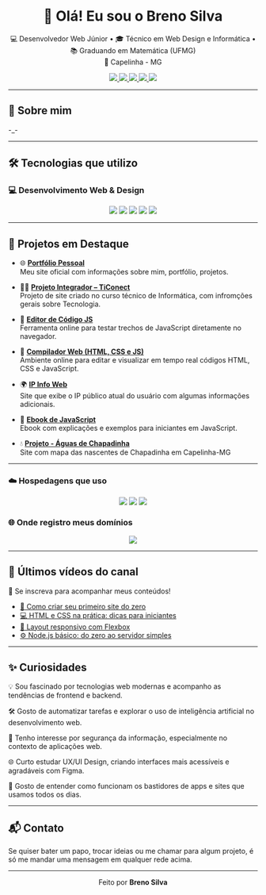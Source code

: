 <h1 align="center">👋 Olá! Eu sou o Breno Silva</h1>

<p align="center">
  💻 Desenvolvedor Web Júnior • 🎓 Técnico em Web Design e Informática • 📚 Graduando em Matemática (UFMG) <br/>
  📍 Capelinha - MG
</p>

<div align="center">
  <a href="https://brenosilva.com.br/">
    <img src="https://img.shields.io/website?label=brenosilva.com.br&style=for-the-badge&url=https://brenosilva.com.br/" />
  </a>
  <a href="https://github.com/brenosilvaweb">
    <img src="https://img.shields.io/badge/GitHub-000000?style=for-the-badge&logo=github&logoColor=white" />
  </a>
  <a href="https://www.youtube.com/@Brenosilva.r">
    <img src="https://img.shields.io/badge/YouTube-FF0000?style=for-the-badge&logo=youtube&logoColor=white" />
  </a>
  <a href="https://www.instagram.com/__breno__silva__/">
    <img src="https://img.shields.io/badge/Instagram-E4405F?style=for-the-badge&logo=instagram&logoColor=white" />
  </a>
  <a href="https://figma.com/@SEU_USUARIO_AQUI">
    <img src="https://img.shields.io/badge/Figma-F24E1E?style=for-the-badge&logo=figma&logoColor=white" />
  </a>
</div>

---

## 🚀 Sobre mim  
-_-

---

## 🛠️ Tecnologias que utilizo

### 💻 Desenvolvimento Web & Design

<div align="center">
  <img src="https://img.shields.io/badge/HTML5-E34F26?style=for-the-badge&logo=html5&logoColor=white" />
  <img src="https://img.shields.io/badge/CSS3-1572B6?style=for-the-badge&logo=css3&logoColor=white" />
  <img src="https://img.shields.io/badge/JavaScript-F7DF1E?style=for-the-badge&logo=javascript&logoColor=black" />
  <img src="https://img.shields.io/badge/Node.js-339933?style=for-the-badge&logo=nodedotjs&logoColor=white" />
  <img src="https://img.shields.io/badge/Figma-F24E1E?style=for-the-badge&logo=figma&logoColor=white" />
</div>


---

## 🧩 Projetos em Destaque

- 🌐 [**Portfólio Pessoal**](https://brenosilva.com.br/myprojects)  
  Meu site oficial com informações sobre mim, portfólio, projetos.

- 🧑‍💻 [**Projeto Integrador – TiConect**](https://ticonect.vercel.app/)  
  Projeto de site criado no curso técnico de Informática, com infromções gerais sobre Tecnologia.

- 📝 [**Editor de Código JS**](https://jseditor-five.vercel.app/)  
  Ferramenta online para testar trechos de JavaScript diretamente no navegador.

- 🧪 [**Compilador Web (HTML, CSS e JS)**](https://codeeditweb.vercel.app/)  
  Ambiente online para editar e visualizar em tempo real códigos HTML, CSS e JavaScript.

- 🌍 [**IP Info Web**](https://ipinformacao.netlify.app/)  
  Site que exibe o IP público atual do usuário com algumas informações adicionais.

- 📘 [**Ebook de JavaScript**](https://jsebook.netlify.app/)  
  Ebook  com explicações e exemplos para iniciantes em JavaScript.

- 💧 [**Projeto - Águas de Chapadinha**](https://aguasdechapadinha.vercel.app/)  
  Site com mapa das nascentes de Chapadinha em Capelinha-MG



---

### ☁️ Hospedagens que uso

<div align="center">
  <img src="https://img.shields.io/badge/Netlify-00C7B7?style=for-the-badge&logo=netlify&logoColor=white" />
  <img src="https://img.shields.io/badge/Vercel-000000?style=for-the-badge&logo=vercel&logoColor=white" />
  <img src="https://img.shields.io/badge/Firebase-FFCA28?style=for-the-badge&logo=firebase&logoColor=black" />
</div>

### 🌐 Onde registro meus domínios

<div align="center">
  <img src="https://img.shields.io/badge/GoDaddy-1BDBDB?style=for-the-badge&logo=GoDaddy&logoColor=white" /
  <img src="https://img.shields.io/badge/HostGator-FF9900?style=for-the-badge&logo=data:image/svg+xml;base64,PHN2ZyBmaWxsPSIjMDAwMDAwIiB3aWR0aD0iMjAiIGhlaWdodD0iMjAiIHZpZXdCb3g9IjAgMCA0OCA0OCIgeG1sbnM9Imh0dHA6Ly93d3cudzMu… (obs: sem logo oficial)" />
</div>

---

## 🎥 Últimos vídeos do canal

📌 Se inscreva para acompanhar meus conteúdos!

- [🚀 Como criar seu primeiro site do zero](LINK_DO_VIDEO_01)
- [💻 HTML e CSS na prática: dicas para iniciantes](LINK_DO_VIDEO_02)
- [📱 Layout responsivo com Flexbox](LINK_DO_VIDEO_03)
- [⚙️ Node.js básico: do zero ao servidor simples](LINK_DO_VIDEO_04)

---

## ✨ Curiosidades

💡 Sou fascinado por tecnologias web modernas e acompanho as tendências de frontend e backend.

🛠️ Gosto de automatizar tarefas e explorar o uso de inteligência artificial no desenvolvimento web.

🔐 Tenho interesse por segurança da informação, especialmente no contexto de aplicações web.

🌐 Curto estudar UX/UI Design, criando interfaces mais acessíveis e agradáveis com Figma.

📱 Gosto de entender como funcionam os bastidores de apps e sites que usamos todos os dias.

---

## 📬 Contato

Se quiser bater um papo, trocar ideias ou me chamar para algum projeto, é só me mandar uma mensagem em qualquer rede acima.

---

<p align="center">
  Feito por <strong>Breno Silva</strong>
</p>
